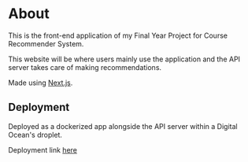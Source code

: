 # About

This is the front-end application of my Final Year Project for Course Recommender System.

This website will be where users mainly use the application and the API server takes care of making recommendations.

Made using [Next.js](https://nextjs.org/).

## Deployment

Deployed as a dockerized app alongside the API server within a Digital Ocean's droplet.

Deployment link [here](https://capstone.nbenedictcodes.com)
